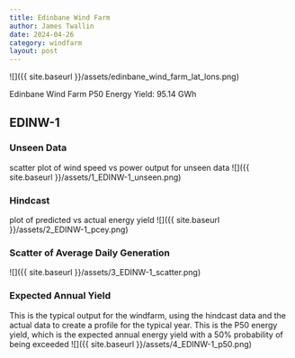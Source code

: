 ```yaml
---
title: Edinbane Wind Farm
author: James Twallin
date: 2024-04-26
category: windfarm
layout: post
---
```

![]({{ site.baseurl }}/assets/edinbane_wind_farm_lat_lons.png)

Edinbane Wind Farm P50 Energy Yield: 95.14 GWh

EDINW-1
-------------
### Unseen Data 
scatter plot of wind speed vs power output for unseen data
![]({{ site.baseurl }}/assets/1_EDINW-1_unseen.png)
### Hindcast 
plot of predicted vs actual energy yield
![]({{ site.baseurl }}/assets/2_EDINW-1_pcey.png)
### Scatter of Average Daily Generation 

![]({{ site.baseurl }}/assets/3_EDINW-1_scatter.png)
### Expected Annual Yield 
This is the typical output for the windfarm, using the hindcast data and the actual data to create a profile for the typical year. This is the P50 energy yield, which is the expected annual energy yield with a 50% probability of being exceeded
![]({{ site.baseurl }}/assets/4_EDINW-1_p50.png)

